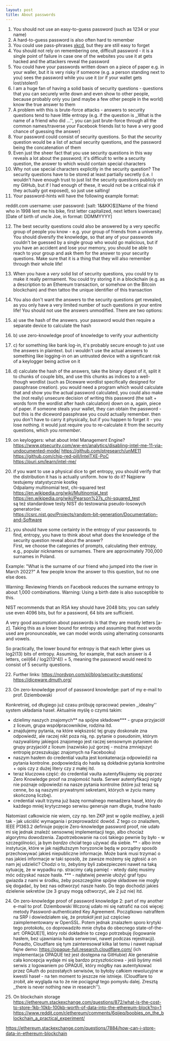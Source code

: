 ```yaml
---
layout: post
title: About passwords
---
```


1. You should not use an easy-to-guess password (such as 1234 or your name)
2. A hard-to-guess password is also often hard to remember
3. You could use pass-phrases [xkcd](https://xkcd.com/936/), but they are still easy to forget
4. You should not rely on remembering one, difficult password - it is a single point of failure in
 case one of the websites you use it at gets hacked and the attackers reveal the password
5. You could have your passwords written down on a piece of paper e.g. in your waller, but it is
 very risky if someone (e.g. a person standing next to you) sees the password while you use it
 (or if your wallet gets lost/stolen!)
6. I am a huge fan of having a solid basis of security questions - questions that you
 can securely write down and even show to other people, because probably only you
 (and maybe a few other people in the world) know the true answer to them
7. A problem with this is brute-force attacks - answers to security questions tend to 
 have little entropy (e.g. if the question is ,,What is the name of a friend who did ...'',
 you can just brute-force through all the common names/traverse your Facebook friends list
 to have a very good chance of guessing the answer)
8. Your password could consist of security questions. So that *the* security question
 would be a list of actual security questions, and the password being the concatenation of them
9. Even just the sheer fact that you use security questions in this way reveals a lot about
 the password; it's difficult to write a security question, the answer to which would contain special characters
10. Why not use special characters explicitly in the security question? The security questions
 have to be stored at least partially secretly (i.e. I wouldn't have enough trust to
 just list the security questions publicly on my GitHub, but if I had enough of these,
 it would not be a critical risk if they actually got exposed), so just use salting!
11. Your password-hints will have the following example format:

reddit.com
username: user
password: \[salt: 1&&KK)$\]\[Name of the friend who in 1998 lent me his bike, first letter capitalized, next letters lowercase\]\[Date of birth of uncle Joe, in format: DDMMYYYY\]


12. The best security questions could also be answered by a very specific group of people you know - e.g. your group of friends
 from a university. You should diversify the knowledge, so that any of your passwords couldn't be guessed
 by a single group who would go malicious, but if you have an accident and lose your memory,
 you should be able to reach to your group and ask them for the answer to your security questions.
 Make sure that it is a thing that they will also remember through their whole life!
13. When you have a *very* solid list of security questions, you could try to make it really permament.
 You could try storing it in a blockchain (e.g. as a description to an Ethereum transaction, or somehow on the Bitcoin blockchain)
 and then tattoo the unique identifier of this transaction

14. You also don't want the answers to the security questions get revealed, as you only have a very limited
 number of such questions in your entire life! You should not use the answers unmodified. There are two options:
15. a) use the hash of the answers. your password would then require a separate device to calculate the hash
16. b) use zero-knowledge proof of knowledge to verify your authenticity
17. c) for something like bank log-in, it's probably secure enough to just use the answers in plaintext. but i wouldn't use
 the actual answers to something like logging-in on an untrusted device with a significant risk of a keylogger
 being active on it
18. d) calculate the hash of the answers, take the binary digest of it, split it to chunks of couple bits,
 and use this chunks as indices to a well-though wordlist (such as Diceware wordlist specifically designed for
 passphrase creation). you would need a program which would calculate that and show you the actual password
 calculated, you could also make the (not really) unsecure decision of writing this password (the salt + 
 words form the wordlist after hash calculation) down on a, again, piece of paper. if someone steals your
 wallet, they can obtain the password - but this is *the* diceword passphrase you could actually remember.
 then you don't have to carry it physically, but if you happen to forget it - you lose nothing. it would
 just require you to re-calculate it from the security questions, which you *remember*.

19. on keyloggers: what about Intel Management Engine?
https://www.ptsecurity.com/ww-en/analytics/disabling-intel-me-11-via-undocumented-mode/
https://github.com/ptresearch/unME11
https://github.com/chip-red-pill/IntelTXE-PoC
https://puri.sm/learn/intel-me/

20. if you want to use a physical dice to get entropy, you should verify that
the distribution it has is actually uniform. how to do it?
Najpierw testujemy statystycznie kostkę  
Odpalamy multinomial test, chi-squared test  
https://en.wikipedia.org/wiki/Multinomial_test  
https://en.wikipedia.org/wiki/Pearson%27s_chi-squared_test  
są też standardowe testy NIST do testowania pseudo-losowych generatorów:  
https://csrc.nist.gov/Projects/random-bit-generation/Documentation-and-Software  

21. you should have some certainty in the entropy of your passwords.
to find, entropy, you have to think about what does the knowledge of the security question
reveal about the answer?  
First, we choose the categories of prompts, calculating their entropy, e.g., popular nicknames or surnames. There are approximately 700,000 surnames in Poland.

Example:
"What is the surname of our friend who jumped into the river in March 2022?"
A few people know the answer to this question, but no one else does.

Warning: Reviewing friends on Facebook reduces the surname entropy to about 1,000 combinations.
Warning: Using a birth date is also susceptible to this.

NIST recommends that an RSA key should have 2048 bits; you can safely use even 4096 bits, but for a password, 64 bits are sufficient.

A very good assumption about passwords is that they are mostly letters [a-z]. Taking this as a lower bound for entropy and assuming that most words used are pronounceable, we can model words using alternating consonants and vowels.

So practically, the lower bound for entropy is that each letter gives us log2(13) bits of entropy. Assuming, for example, that each answer is 4 letters, ceil(64 / log2(13^4)) = 5, meaning the password would need to consist of 5 security questions.

22. Further links:
https://nordvpn.com/pl/blog/security-questions/
https://diceware.dmuth.org/

23. On zero-knowledge proof of password knowledge: part of my e-mail to prof. Dziembowski

 Konkretniej, od długiego już czasu próbuję opracować pewien ,,idealny'' system układania haseł. Aktualnie myślę o czymś takim:
- dzielimy naszych znajomych** na spójne składowe*** - grupa przyjaciół z liceum, grupa współpracowników, rodzina itd.
- znajdujemy pytania, na które większość tej grupy doskonale zna odpowiedź, ale raczej nikt poza nią, np. pytanie o pseudonim, którym nazywaliśmy jakiegoś znajomego jest raczej sensownym pytaniem do grupy przyjaciół z liceum (nazwisko już gorzej - można zmniejszyć entropię przeszukując znajomych na Facebooku)
- naszym hasłem do credential vaulta jest konkatenacja odpowiedzi na pytania kontrolne. podpowiedzią do hasła są dokładnie pytania kontrolne + opis czy z dużej litery czy z małej itd.
- teraz kluczowa część: do credential vaulta autentyfikujemy się poprzez Zero Knowledge proof na znajomość hasła. Serwer autentyfikacji nigdy nie poznaje odpowiedzi na nasze pytania kontrolne (które już teraz są cenne, bo są naszymi prywatnymi sekretami, których w życiu mamy skończoną liczbę).
- credential vault trzyma już bazę normalnego menadżera haseł, który do każdego mniej krytycznego serwisu generuje nam długie, trudne hasło

Natomiast całkowicie nie wiem, czy np. ten ZKP jest w ogóle możliwy, a jeśli tak - jak uściślić wymagania i przeprowadzić dowód. Z tego co znalazłem, IEEE P1363.2 definiuje pojęcie Zero-knowledge password proof, nie udało mi się jednak znaleźć sensownej implementacji tego, albo chociaż algorytmu dowodzenia. Zapotrzebowanie na coś takiego pewnie by było - w szczególności, ja bym *bardzo* chciał tego używać dla siebie.
** - albo inne instytucje, które w jak najdłuższym horyzoncie będą w porządny sposób przechowywać jakieś niepubliczne informacje. Może bank musi trzymać o nas jakieś informacje w taki sposób, że zawsze możemy się zgłosić a on nam jej udzielić? Chodzi o to, żebyśmy byli zabezpieczeni nawet na taką sytuację, że w wypadku np. stracimy całą pamięć - wtedy dalej musimy móc odzyskać nasze hasła.
*** - najłatwiej pewnie ułożyć graf typu gwiazda z nami w środku, żeby poszczególne spójne składowe nie mogły się dogadać, by bez nas odtworzyć nasze hasło. Do tego dochodzi jakieś dzielenie sekretów (że 3 grupy mogą odtworzyć, ale 2 już nie) itd.

24. On zero-knowledge proof of password knowledge 2: part of my another e-mail to prof. Dziembowski
Wczoraj udało mi się natrafić na coś więcej: metody Password-authenticated Key Agreement. Początkowo natrafiłem na SRP i dowiedziałem się, że protokół jest już częściwo zaimplementowany w OpenSSL. Potem jednak znalazłem sporo krytyki tego protokołu, co doprowadziło mnie chyba do obecnego state-of-the-art: OPAQUE[1], który robi dokładnie to czego potrzebuję (logowanie hasłem, bez ujawniania hasła serwerowi, nawet podczas rejestracji). Ponadto, Cloudflare się tym zainteresował kilka lat temu i nawet napisał fajne demo:
https://opaque-full.research.cloudflare.com/
(ich implementacja OPAQUE też jest dostępna na GitHubie)
Ale generalnie cała koncepcja wydaje mi się bardzo przyszłościowa - jeśli byśmy mieli serwis z logowaniem po OPAQUE, który mógłby nas autentykować przez OAuth do pozostałych serwisów, to byłoby całkiem rewolucyjne w kwestii haseł - na ten moment to jeszcze nie istnieje. (Cloudflare to zrobił, ale wygląda na to że nie pociągnął tego pomysłu dalej. Zresztą ,,there is never nothing new in research'').

25. On blockchain storage
https://ethereum.stackexchange.com/questions/872/what-is-the-cost-to-store-1kb-10kb-100kb-worth-of-data-into-the-ethereum-block?rq=1
https://www.reddit.com/r/ethereum/comments/6qijeq/boobies_on_the_blockchain_a_practical_experiment/

https://ethereum.stackexchange.com/questions/7884/how-can-i-store-data-in-ethereum-blockchain



